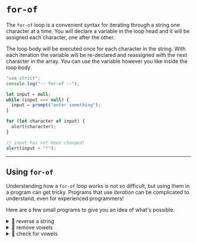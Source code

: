 # `for-of`

The `for-of` loop is a convenient syntax for iterating through a string one
character at a time. You will declare a variable in the loop head and it will be
assigned each character, one after the other.

The loop body will be executed once for each character in the string. With each
iteration the variable will be re-declared and reassigned with the next
character in the array. You can use the variable however you like inside the
loop body.

```js
"use strict";
console.log("-- for-of --");

let input = null;
while (input === null) {
  input = prompt("enter something");
}

for (let character of input) {
  alert(character);
}

// input has not been changed!
alert(input + "!");
```

---

## Using `for-of`

Understanding how a `for-of` loop works is not so difficult, but using them in a
program can get tricky. Programs that use _iteration_ can be complicated to
understand, even for experienced programmers!

Here are a few small programs to give you an idea of what's possible.

<details>
<summary>🥚 reverse a string</summary>

```js
"use strict";
console.log("-- for-of: reverse a string --");

let input = null;
while (input === null) {
  input = prompt("enter something");
}

let reversed = "";
for (let character of input) {
  reversed = character + reversed;
}

alert(input + " -> " + reversed);
```

</details>
<details>
<summary>🥚 remove vowels</summary>

```js
"use strict";
console.log("-- for-of: remove vowels --");

let input = null;
while (input === null) {
  input = prompt("enter something, all vowels will be removed");
}

let noVowels = "";
for (let character of input) {
  if ("aeiouAEIOU".includes(character)) {
    continue;
  }
  noVowels = noVowels + character;
}

alert(input + " -> " + noVowels);
```

</details>
<details>
<summary>🥚 check for vowels</summary>

```js
"use strict";
console.log("-- for-of: check for vowels --");

let input = null;
while (input === null) {
  input = prompt(
    "enter something, the program will check if it has any vowels"
  );
}

let hasVowels = false;
for (let character of input) {
  if ("aeiouAEIOU".includes(character)) {
    hasVowels = true;
    break;
  }
}

if (hasVowels) {
  alert('"' + input + '" has vowels');
} else {
  alert('"' + input + '" does not have vowels');
}
```

</details>
